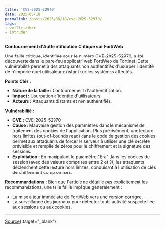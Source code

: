 ```yaml
---
title: 'CVE-2025-52970'
date: 2025-08-18
permalink: /posts/2025/08/18/cve-2025-52970/
tags:
- veille-cyber
- intruder
---
```

**Contournement d'Authentification Critique sur FortiWeb**

Une faille critique, identifiée sous le numéro CVE-2025-52970, a été découverte dans le pare-feu applicatif web FortiWeb de Fortinet. Cette vulnérabilité permet à des attaquants non authentifiés d'usurper l'identité de n'importe quel utilisateur existant sur les systèmes affectés.

**Points Clés :**
*   **Nature de la faille :** Contournement d'authentification.
*   **Impact :** Usurpation d'identité d'utilisateurs.
*   **Acteurs :** Attaquants distants et non authentifiés.

**Vulnérabilité :**
*   **CVE :** CVE-2025-52970
*   **Cause :** Mauvaise gestion des paramètres dans le mécanisme de traitement des cookies de l'application. Plus précisément, une lecture hors limites (out-of-bounds read) dans le code de gestion des cookies permet aux attaquants de forcer le serveur à utiliser une clé secrète prévisible et remplie de zéros pour le chiffrement et la signature des sessions.
*   **Exploitation :** En manipulant le paramètre "Era" dans les cookies de session (avec des valeurs comprises entre 2 et 9), les attaquants déclenchent cette lecture hors limites, conduisant à l'utilisation de clés de chiffrement compromises.

**Recommandations :**
Bien que l'article ne détaille pas explicitement les recommandations, une telle faille implique généralement :
*   La mise à jour immédiate de FortiWeb vers une version corrigée.
*   La surveillance des journaux pour détecter toute activité suspecte liée aux sessions ou aux cookies.

---
[Source](https://cvemon.intruder.io/cves/CVE-2025-52970){:target="_blank"}
